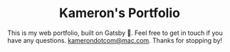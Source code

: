 <h1 align="center">
  Kameron's Portfolio
</h1>

This is my web portfolio, built on Gatsby 🚀. Feel free to get in touch if you have any questions. kamerondotcom@mac.com. Thanks for stopping by!
